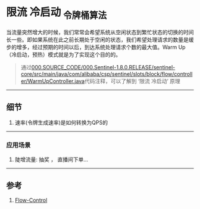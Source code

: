 # 限流 冷启动 <sub>令牌桶算法</sub>
当流量突然增大的时候，我们常常会希望系统从空闲状态到繁忙状态的切换的时间长一些。即如果系统在此之前长期处于空闲的状态，我们希望处理请求的数量是缓步的增多，经过预期的时间以后，到达系统处理请求个数的最大值。Warm Up（冷启动，预热）模式就是为了实现这个目的的。
> 通过[000.SOURCE_CODE/000.Sentinel-1.8.0.RELEASE/sentinel-core/src/main/java/com/alibaba/csp/sentinel/slots/block/flow/controller/WarmUpController.java](../000.SOURCE_CODE/000.Sentinel-1.8.0.RELEASE/sentinel-core/src/main/java/com/alibaba/csp/sentinel/slots/block/flow/controller/WarmUpController.java)代码注释，可以了解到 ‘限流 冷启动’ 原理

---

## 细节
1. 速率(令牌生成速率)是如何转换为QPS的

---

### 应用场景
1. 陡增流量: 抽奖 ， 直播间下单...

---

## 参考
1. [Flow-Control](https://sentinelguard.io/zh-cn/docs/flow-control.html)

